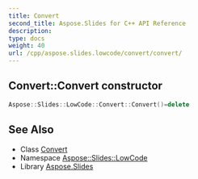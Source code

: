 ```yaml
---
title: Convert
second_title: Aspose.Slides for C++ API Reference
description: 
type: docs
weight: 40
url: /cpp/aspose.slides.lowcode/convert/convert/
---
```

## Convert::Convert constructor




```cpp
Aspose::Slides::LowCode::Convert::Convert()=delete
```

## See Also

* Class [Convert](../)
* Namespace [Aspose::Slides::LowCode](../../)
* Library [Aspose.Slides](../../../)
